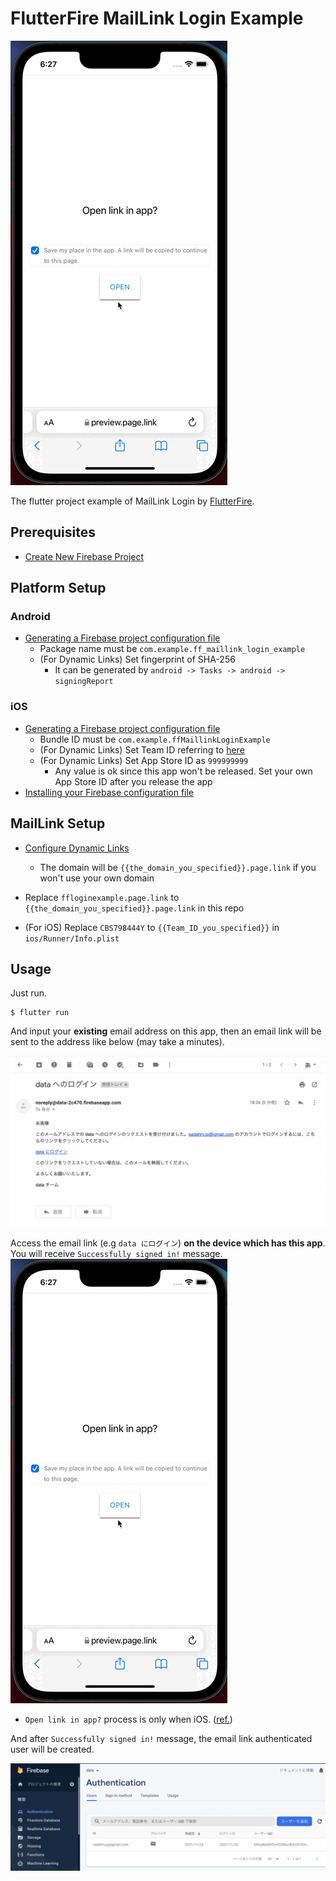 # FlutterFire MailLink Login Example

![alt text](./successfully_sign_in_ios.gif)

The flutter project example of MailLink Login by [FlutterFire](https://firebase.flutter.dev/).

## Prerequisites
* [Create New Firebase Project](https://console.firebase.google.com/)

## Platform Setup
### Android
* [Generating a Firebase project configuration file](https://firebase.flutter.dev/docs/installation/android/#generating-a-firebase-project-configuration-file)
    * Package name must be `com.example.ff_maillink_login_example`
    * (For Dynamic Links) Set fingerprint of SHA-256
        * It can be generated by `android -> Tasks -> android -> signingReport`

### iOS

* [Generating a Firebase project configuration file](https://firebase.flutter.dev/docs/installation/ios/#generating-a-firebase-project-configuration-file)
    * Bundle ID must be `com.example.ffMaillinkLoginExample`
    * (For Dynamic Links) Set Team ID referring to [here](https://developer.apple.com/account/ios/profile/)
    * (For Dynamic Links) Set App Store ID as `999999999`
        * Any value is ok since this app won't be released. Set your own App Store ID after you release the app
* [Installing your Firebase configuration file](https://firebase.flutter.dev/docs/installation/ios/#installing-your-firebase-configuration-file)

## MailLink Setup

* [Configure Dynamic Links](https://firebase.google.com/docs/auth/web/passing-state-in-email-actions#configuring_firebase_dynamic_links)
    * The domain will be `{{the_domain_you_specified}}.page.link` if you won't use your own domain

* Replace `ffloginexample.page.link` to `{{the_domain_you_specified}}.page.link` in this repo

* (For iOS) Replace `CBS798444Y` to `{{Team_ID_you_specified}}` in `ios/Runner/Info.plist`

## Usage

Just run.

```
$ flutter run
```

And input your **existing** email address on this app, then an email link will be sent to the address like below (may take a minutes).

![alt text](./email_link.png)

Access the email link (e.g `data にログイン`) **on the device which has this app**. You will receive `Successfully signed in!` message.
![alt text](./successfully_sign_in_ios.gif)

* `Open link in app?` process is only when iOS. ([ref.](https://firebase.googleblog.com/2017/09/whats-new-with-firebase-dynamic-links.html))

And after `Successfully signed in!` message, the email link authenticated user will be created.

![alt text](./user_created.png)


